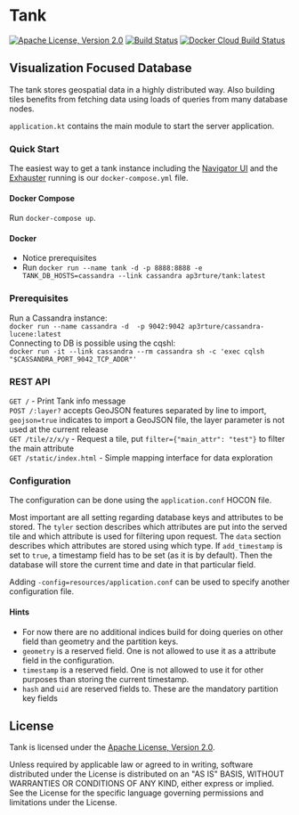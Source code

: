 # Tank
[![Apache License, Version 2.0](https://img.shields.io/badge/license-Apache--2.0-blue.svg)](http://www.apache.org/licenses/LICENSE-2.0) [![Build Status](https://travis-ci.org/aperture-sh/tank.svg?branch=master)](https://travis-ci.org/aperture-sh/tank) [![Docker Cloud Build Status](https://img.shields.io/docker/cloud/build/ap3rture/tank)](https://hub.docker.com/r/ap3rture/tank)

## Visualization Focused Database

The tank stores geospatial data in a highly distributed way. Also building tiles benefits from fetching data using loads of queries from many database nodes. 

`application.kt` contains the main module to start the server application.


### Quick Start

The easiest way to get a tank instance including the [Navigator UI](https://github.com/aperture-sh/navigator) and the [Exhauster](https://github.com/aperture-sh/exhauster) running is our `docker-compose.yml` file.

#### Docker Compose

Run `docker-compose up`.

#### Docker 
* Notice prerequisites
* Run `docker run --name tank -d -p 8888:8888 -e TANK_DB_HOSTS=cassandra --link cassandra ap3rture/tank:latest`

### Prerequisites
Run a Cassandra instance:  
`docker run --name cassandra -d  -p 9042:9042 ap3rture/cassandra-lucene:latest`  
Connecting to DB is possible using the cqshl:  
`docker run -it --link cassandra --rm cassandra sh -c 'exec cqlsh "$CASSANDRA_PORT_9042_TCP_ADDR"'`

### REST API

`GET /` - Print Tank info message  
`POST /:layer?` accepts GeoJSON features separated by line to import, `geojson=true` indicates to import a GeoJSON file, the layer parameter is not used at the current release  
`GET /tile/z/x/y` - Request a tile, put `filter={"main_attr": "test"}` to filter the main attribute  
`GET /static/index.html` - Simple mapping interface for data exploration

### Configuration

The configuration can be done using the `application.conf` HOCON file.  

Most important are all setting regarding database keys and attributes to be stored.
The `tyler` section describes which attributes are put into the served tile and which attribute is used for filtering upon request.
The `data` section describes which attributes are stored using which type.
If `add_timestamp` is set to `true`, a timestamp field has to be set (as it is by default). Then the database will store the current time and date in that particular field.

Adding `-config=resources/application.conf` can be used to specify another configuration file.

#### Hints

* For now there are no additional indices build for doing queries on other field than geometry and the partition keys.
* `geometry` is a reserved field. One is not allowed to use it as a attribute field in the configuration.
* `timestamp` is a reserved field. One is not allowed to use it for other purposes than storing the current timestamp.
* `hash` and `uid` are reserved fields to. These are the mandatory partition key fields

License
-------

Tank is licensed under the
[Apache License, Version 2.0](http://www.apache.org/licenses/LICENSE-2.0).

Unless required by applicable law or agreed to in writing, software
distributed under the License is distributed on an "AS IS" BASIS,
WITHOUT WARRANTIES OR CONDITIONS OF ANY KIND, either express or implied.
See the License for the specific language governing permissions and
limitations under the License.
